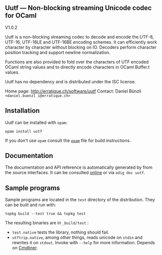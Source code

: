 Uutf — Non-blocking streaming Unicode codec for OCaml
-------------------------------------------------------------------------------
V1.0.2

Uutf is a non-blocking streaming codec to decode and encode the UTF-8,
UTF-16, UTF-16LE and UTF-16BE encoding schemes. It can efficiently
work character by character without blocking on IO. Decoders perform
character position tracking and support newline normalization.

Functions are also provided to fold over the characters of UTF encoded
OCaml string values and to directly encode characters in OCaml
Buffer.t values.

Uutf has no dependency and is distributed under the ISC license.

Home page: http://erratique.ch/software/uutf
Contact: Daniel Bünzli `<daniel.buenzl i@erratique.ch>`


## Installation

Uutf can be installed with `opam`:

    opam install uutf

If you don't use `opam` consult the [`opam`](opam) file for build
instructions.


## Documentation

The documentation and API reference is automatically generated by from
the source interfaces. It can be consulted [online][doc] or via
`odig doc uutf`.

[doc]: http://erratique.ch/software/uutf/doc/Uutf


## Sample programs

Sample programs are located in the `test` directory of the
distribution. They can be built and run with:

    topkg build --test true && topkg test

The resulting binaries are in `_build/test` :

- `test.native` tests the library, nothing should fail.
- `utftrip.native`, among other things, reads unicode on `stdin` and rewrites
  it on `stdout`. Invoke with `--help` for more information. Depends
  on [Cmdliner](http://erratique.ch/software/cmdliner).
